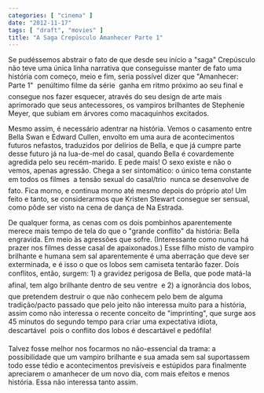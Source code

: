 ```yaml
---
categories: [ "cinema" ]
date: "2012-11-17"
tags: [ "draft", "movies" ]
title: "A Saga Crepúsculo Amanhecer Parte 1"
---
```

Se pudéssemos abstrair o fato de que desde seu início a "saga"
Crepúsculo não teve uma única linha narrativa que conseguisse manter
de fato uma história com começo, meio e fim, seria possível dizer
que "Amanhecer: Parte 1"  penúltimo filme da série  ganha em
ritmo próximo ao seu final e consegue nos fazer esquecer, através do
seu design de arte mais aprimorado que seus antecessores, os vampiros
brilhantes de Stephenie Meyer, que subiam em árvores como macaquinhos
excitados.

Mesmo assim, é necessário adentrar na história. Vemos o casamento entre
Bella Swan e Edward Cullen, envolto em uma aura de acontecimentos futuros
nefastos, traduzidos por delírios de Bella, e que já cumpre parte desse
futuro já na lua-de-mel do casal, quando Bella é covardemente agredida
pelo seu recém-marido. E pede mais! O sexo existe e não o vemos, apenas
agressão. Chega a ser sintomático: o único tema constante em todos
os filmes  a tensão sexual do casal/trio  nunca se desenvolve de
fato. Fica morno, e continua morno até mesmo depois do próprio ato! Um
feito e tanto, se considerarmos que Kristen Stewart consegue ser sensual,
como pôde ser visto na cena de dança de Na Estrada.

De qualquer forma, as cenas com os dois pombinhos aparentemente merece
mais tempo de tela do que o "grande conflito" da história: Bella
engravida. Em meio às agressões que sofre. (Interessante como nunca
há prazer nos filmes desse casal de apaixonados.) Esse filho misto de
vampiro brilhante e humana sem sal aparentemente é uma aberração que
deve ser exterminada, e é isso o que os lobos sem camiseta tentarão
fazer. Dois conflitos, então, surgem: 1) a gravidez perigosa de Bella,
que pode matá-la  afinal, tem algo brilhante dentro de seu ventre 
e 2) a ignorância dos lobos, que pretendem destruir o que não conhecem
pelo bem de alguma tradição/pacto passado que pelo jeito não interessa
muito para a história, assim como não interessa o recente conceito
de "imprinting", que surge aos 45 minutos do segundo tempo para criar
uma expectativa idiota, descartável  pois o conflito dos lobos é
descartável  e pedófila!

Talvez fosse melhor nos focarmos no não-essencial da trama: a
possibilidade que um vampiro brilhante e sua amada sem sal suportassem
todo esse tédio e acontecimentos previsíveis e estúpidos para
finalmente apreciarem o amanhecer de um novo dia, com mais efeitos e
menos história. Essa não interessa tanto assim.

